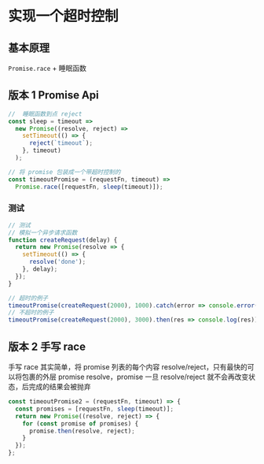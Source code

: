 # 实现一个超时控制

## 基本原理

`Promise.race` + 睡眠函数

## 版本 1 Promise Api

```js
//  睡眠函数到点 reject
const sleep = timeout =>
  new Promise((resolve, reject) =>
    setTimeout(() => {
      reject(`timeout`);
    }, timeout)
  );

// 将 promise 包装成一个带超时控制的
const timeoutPromise = (requestFn, timeout) =>
  Promise.race([requestFn, sleep(timeout)]);
```

### 测试

```js
// 测试
// 模拟一个异步请求函数
function createRequest(delay) {
  return new Promise(resolve => {
    setTimeout(() => {
      resolve('done');
    }, delay);
  });
}

// 超时的例子
timeoutPromise(createRequest(2000), 1000).catch(error => console.error(error));
// 不超时的例子
timeoutPromise(createRequest(2000), 3000).then(res => console.log(res));
```

## 版本 2 手写 race

手写 race 其实简单，将 promise 列表的每个内容 resolve/reject，只有最快的可以将包裹的外层 promise resolve，promise 一旦 resolve/reject 就不会再改变状态，后完成的结果会被抛弃

```js
const timeoutPromise2 = (requestFn, timeout) => {
  const promises = [requestFn, sleep(timeout)];
  return new Promise((resolve, reject) => {
    for (const promise of promises) {
      promise.then(resolve, reject);
    }
  });
};
```

